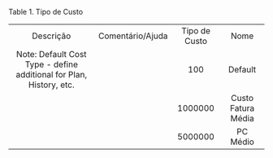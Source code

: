 <div id="d416976e1" class="table">

<div class="table-title">

Table 1. Tipo de
Custo

</div>

<div class="table-contents">

|                                                                     |                  |               |                    |
| :-----------------------------------------------------------------: | :--------------: | :-----------: | :----------------: |
|                              Descrição                              | Comentário/Ajuda | Tipo de Custo |        Nome        |
| Note: Default Cost Type - define additional for Plan, History, etc. |                  |      100      |      Default       |
|                                                                     |                  |    1000000    | Custo Fatura Média |
|                                                                     |                  |    5000000    |      PC Médio      |

</div>

</div>

